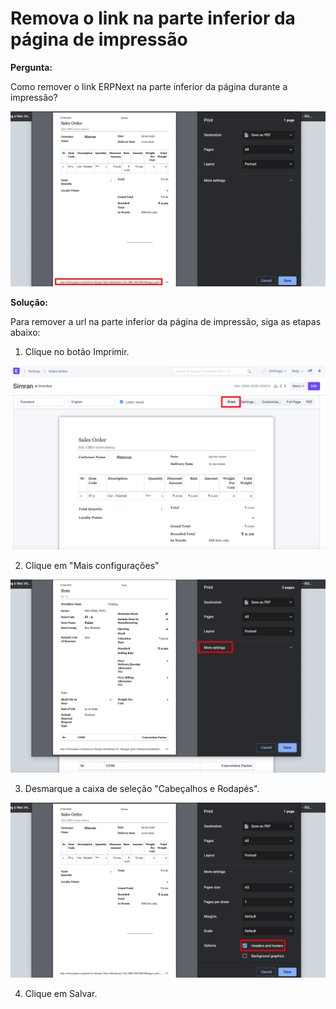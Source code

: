 # Remova o link na parte inferior da página de impressão


**Pergunta:**


Como remover o link ERPNext na parte inferior da página durante a impressão?


![](/files/tlLa26R.png)


**Solução:**


Para remover a url na parte inferior da página de impressão, siga as etapas abaixo:


1) Clique no botão Imprimir.


![](/files/eoC7IPh.png)


2) Clique em "Mais configurações"


![](/files/Sq2FLq9.png)


3) Desmarque a caixa de seleção "Cabeçalhos e Rodapés".


![](/files/7dhAunS.png)


4) Clique em Salvar.